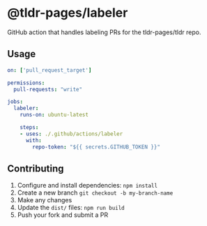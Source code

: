 # @tldr-pages/labeler

GitHub action that handles labeling PRs for the tldr-pages/tldr repo.

## Usage

```yaml
on: ['pull_request_target']

permissions:
  pull-requests: "write"

jobs:
  labeler:
    runs-on: ubuntu-latest

    steps:
    - uses: ./.github/actions/labeler
      with:
        repo-token: "${{ secrets.GITHUB_TOKEN }}"
```

## Contributing

1. Configure and install dependencies: `npm install`
1. Create a new branch `git checkout -b my-branch-name`
1. Make any changes
1. Update the `dist/` files: `npm run build`
1. Push your fork and submit a PR
